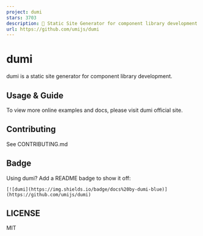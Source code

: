 ```yaml
---
project: dumi
stars: 3703
description: 📖 Static Site Generator for component library development
url: https://github.com/umijs/dumi
---
```


dumi
====

dumi is a static site generator for component library development.

Usage & Guide
-------------

To view more online examples and docs, please visit dumi official site.

Contributing
------------

See CONTRIBUTING.md

Badge
-----

Using dumi? Add a README badge to show it off:

```
[![dumi](https://img.shields.io/badge/docs%20by-dumi-blue)](https://github.com/umijs/dumi)
```

LICENSE
-------

MIT
